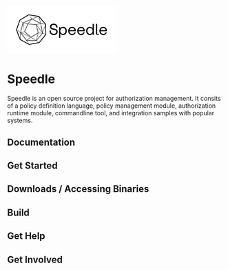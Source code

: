 
<img src="/docs/images/Speedle_logo_b.svg" height="50%" width="50%"/> 

# Speedle

Speedle is an open source project for authorization management. It consits of a policy definition language, policy management module, authorization runtime module, commandline tool, and integration samples with popular systems.   


## Documentation

## Get Started


## Downloads / Accessing Binaries


## Build


## Get Help


## Get Involved



